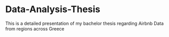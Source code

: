# Data-Analysis-Thesis
This is a detailed presentation of my bachelor thesis regarding Airbnb Data from regions across Greece
